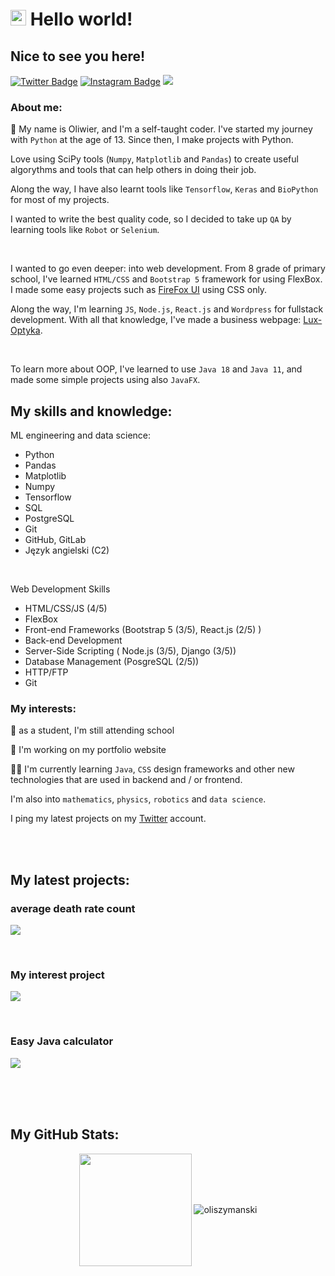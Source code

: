 # <img src="https://media.giphy.com/media/hvRJCLFzcasrR4ia7z/giphy.gif" width="25px"> Hello world!

## Nice to see you here! 

[![Twitter Badge](https://img.shields.io/badge/-Twitter-00acee?style=flat-square&logo=Twitter&logoColor=white)](https://twitter.com/oliszymanski)
[![Instagram Badge](https://img.shields.io/badge/-Instagram-e4405f?style=flat-square&logo=Instagram&logoColor=white)](https://instagram.com/olii._pv/)
![](https://komarev.com/ghpvc/?username=Piotrek-hub&color=ff69b4)


### About me:
🚀 My name is Oliwier, and I'm a self-taught coder. I've started my journey with `Python` at the age of 13. 
Since then, I make projects with Python.

Love using SciPy tools (`Numpy`, `Matplotlib` and `Pandas`) to create useful algorythms and tools that can help others in
doing their job.

Along the way, I have also learnt tools like `Tensorflow`, `Keras` and `BioPython` for most of my projects.

I wanted to write the best quality code, so I decided to take up `QA` by learning tools like `Robot` or `Selenium`.

<br>

I wanted to go even deeper: into web development. From 8 grade of primary school, I've learned `HTML/CSS` and `Bootstrap 5`
framework for using FlexBox. I made some easy projects such as <a href='https://github.com/oliszymanski/Firefox-Essence-Dark-UI'>FireFox UI</a>
using CSS only.

Along the way, I'm learning `JS`, `Node.js`, `React.js` and `Wordpress` for fullstack development. With all that knowledge, I've made a business
webpage: <a href='https://lux-optyka.pl/'>Lux-Optyka</a>.

<br>

To learn more about OOP, I've learned to use `Java 18` and `Java 11`, and made some simple projects using also `JavaFX`.




## My skills and knowledge:
ML engineering and data science:
- Python    
- Pandas   
- Matplotlib   
- Numpy  
- Tensorflow  
- SQL  
- PostgreSQL 
- Git   
- GitHub, GitLab
- Język angielski (C2)

<br>

Web Development Skills
- HTML/CSS/JS (4/5)
- FlexBox
- Front-end Frameworks (Bootstrap 5 (3/5), React.js (2/5) ) 
- Back-end Development
- Server-Side Scripting ( Node.js (3/5), Django (3/5))
- Database Management (PosgreSQL (2/5))
- HTTP/FTP  
- Git


### My interests:
🏫 as a student, I'm still attending school

🔭 I'm working on my portfolio website

👩‍💻 I'm currently learning `Java`, `CSS` design frameworks and other new technologies that are used in backend and / or
frontend.

I'm also into `mathematics`, `physics`, `robotics` and `data science`.

I ping my latest projects on my <a href='https://twitter.com/oliszymanski'>Twitter</a> account.


<br><br>




## My latest projects:



### average death rate count
[![](https://github-readme-stats.vercel.app/api/pin/?username=oliszymanski&repo=Average-Death-Rate&hide_border=true&theme=monokai&cache_seconds=7200&border_radius=8&show_owner=false)](https://github.com/oliszymanski/Average-Death-Rate)



<br>

### My interest project
[![](https://github-readme-stats.vercel.app/api/pin/?username=oliszymanski&repo=Count-DNA-Nucleotides&hide_border=true&theme=monokai&cache_seconds=7200&border_radius=8&show_owner=false)](https://github.com/oliszymanski/Count-DNA-Nucleotides)



<br>

### Easy Java calculator
[![](https://github-readme-stats.vercel.app/api/pin/?username=oliszymanski&repo=Easy-calculator&hide_border=true&theme=monokai&cache_seconds=7200&border_radius=8&show_owner=false)](https://github.com/oliszymanski/Easy-calculator)

<br><br><br>

## My GitHub Stats:

<center>
<img align="center" height="180em" src="https://github-readme-stats.vercel.app/api/top-langs/?username=oliszymanski&exclude_repo=KNN-Image-Classification&show_icons=true&hide_border=true&layout=compact&langs_count=8&theme=monokai"/>

<img align="center" src="https://github-readme-stats.vercel.app/api?username=oliszymanski&show_icons=true&theme=monokai&hide_border=true" alt="oliszymanski" />
</center>
